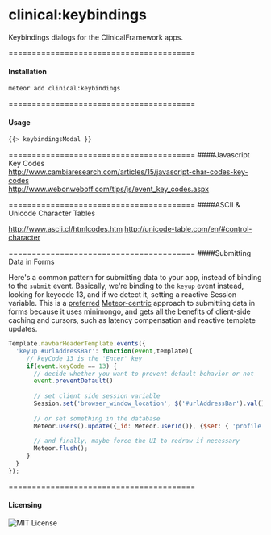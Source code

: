 clinical:keybindings
======================================

Keybindings dialogs for the ClinicalFramework apps.

========================================
#### Installation  

````sh
meteor add clinical:keybindings
````

========================================
#### Usage  

````js
{{> keybindingsModal }}
````


========================================
####Javascript Key Codes  
http://www.cambiaresearch.com/articles/15/javascript-char-codes-key-codes  
http://www.webonweboff.com/tips/js/event_key_codes.aspx  

========================================
####ASCII & Unicode Character Tables  

http://www.ascii.cl/htmlcodes.htm
http://unicode-table.com/en/#control-character


========================================
####Submitting Data in Forms

Here's a common pattern for submitting data to your app, instead of binding to the ``submit`` event.  Basically, we're binding to the ``keyup`` event instead, looking for keycode 13, and if we detect it, setting a reactive Session variable.  This is a [preferred](https://github.com/meteor/meteor/blob/devel/examples/todos/client/todos.js#L59) [Meteor-centric](https://github.com/meteor/meteor/blob/devel/examples/wordplay/client/wordplay.js#L135) approach to submitting data in forms because it uses minimongo, and gets all the benefits of client-side caching and cursors, such as latency compensation and reactive template updates.
````js
Template.navbarHeaderTemplate.events({
  'keyup #urlAddressBar': function(event,template){
     // keyCode 13 is the 'Enter' key 
     if(event.keyCode == 13) {
       // decide whether you want to prevent default behavior or not
       event.preventDefault()
       
       // set client side session variable
       Session.set('browser_window_location', $('#urlAddressBar').val());
       
       // or set something in the database
       Meteor.users().update({_id: Meteor.userId()}, {$set: { 'profile.selectedUrl': $('#urlAddressBar').val() }})
       
       // and finally, maybe force the UI to redraw if necessary
       Meteor.flush();
     }
  }
});
````



========================================
#### Licensing  

![MIT License](https://img.shields.io/badge/license-MIT-blue.svg)
